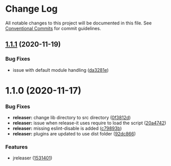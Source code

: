 # Change Log

All notable changes to this project will be documented in this file.
See [Conventional Commits](https://conventionalcommits.org) for commit guidelines.

## [1.1.1](https://github.com/justia/front-end-projects/compare/@justia/releaser@1.1.0...@justia/releaser@1.1.1) (2020-11-19)


### Bug Fixes

* issue with default module handling ([da3281e](https://github.com/justia/front-end-projects/commit/da3281e524bb3ae6da768b10fe23af3b9992e758))





# 1.1.0 (2020-11-17)


### Bug Fixes

* **releaser:** change lib directory to src directory ([0f3812d](https://github.com/justia/front-end-projects/commit/0f3812d461a55253e6ee02297ddd432569681be8))
* **releaser:** issue when release-it uses require to load the script ([20a4742](https://github.com/justia/front-end-projects/commit/20a4742ab2871a5652af77c2c29ef42aa81eb576))
* **releaser:** missing eslint-disable is added ([c79893b](https://github.com/justia/front-end-projects/commit/c79893bf7d263003bba0b936ddcdb57f6b9152c2))
* **releaser:** plugins are updated to use dist folder ([92dc866](https://github.com/justia/front-end-projects/commit/92dc866694944459c9fc9a6f62c96168eab4825a))


### Features

* jreleaser ([1531401](https://github.com/justia/front-end-projects/commit/15314016d36525467dad67d59f642b4654328984))
